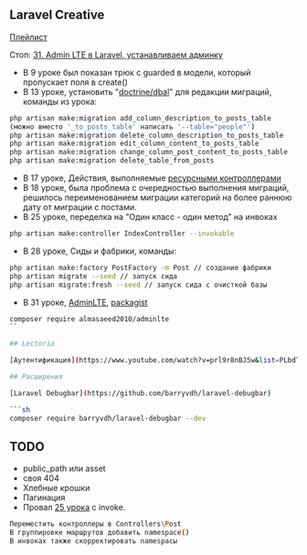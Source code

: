 ## Laravel Creative

[Плейлист](https://www.youtube.com/watch?v=BUiZDl3cokQ&list=PLd2_Os8Cj3t8pnG4ubQemoqnTwf0VFEtU)

Стоп: [31. Admin LTE в Laravel, устанавливаем админку](https://www.youtube.com/watch?v=w9kUQZDAWas&list=PLd2_Os8Cj3t8pnG4ubQemoqnTwf0VFEtU&index=33)
- В 9 уроке был показан трюк с guarded в модели, который пропускает поля в create()
- В 13 уроке, установить "[doctrine/dbal](https://packagist.org/packages/doctrine/dbal)" для редакции миграций, команды из урока:
```sh
php artisan make:migration add_column_description_to_posts_table
(можно вместо '_to_posts_table' написать '--table="people"')  
php artisan make:migration delete_column_description_to_posts_table
php artisan make:migration edit_column_content_to_posts_table
php artisan make:migration change_column_post_content_to_posts_table
php artisan make:migration delete_table_from_posts
```
- В 17 уроке, Действия, выполняемые [ресурсными контроллерами](https://laravel.su/docs/8.x/controllers#actions-handled-by-resource-controller)
- В 18 уроке, была проблема с очередностью выполнения миграций, решилось переименованием миграции категорий на более раннюю дату от миграции с постами.
- В 25 уроке, переделка на "Один класс - один метод" на инвоках
```sh
php artisan make:controller IndexController --invokable
```
- В 28 уроке, Сиды и фабрики, команды:
```sh
php artisan make:factory PostFactory -m Post // создание фабрики
php artisan migrate --seed // запуск сида
php artisan migrate:fresh --seed // запуск сида с очисткой базы
```
- В 31 уроке, [AdminLTE](https://adminlte.io/), [packagist](https://packagist.org/packages/almasaeed2010/adminlte)
```sh
composer require almasaeed2010/adminlte
``

## Lectoria

[Аутентификация](https://www.youtube.com/watch?v=prl9r8nBJ5w&list=PLbdTa1GXiMEcIrVQPsGtm0wruT7WeufHp&index=9)

## Расширения

[Laravel Debugbar](https://github.com/barryvdh/laravel-debugbar)

```sh
composer require barryvdh/laravel-debugbar --dev    
```

## TODO

- public_path или asset
- своя 404
- Хлебные крошки
- Пагинация
- Провал [25 урока](https://www.youtube.com/watch?v=7siwtgIpfds&list=PLd2_Os8Cj3t8pnG4ubQemoqnTwf0VFEtU&index=26) с invoke. 
```sh
Переместить контроллеры в Controllers\Post
В группировке маршрутов добавить namespace()
В инвоках также скорректировать namespacы
```
